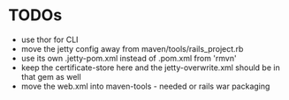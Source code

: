 # TODOs #

* use thor for CLI
* move the jetty config away from maven/tools/rails_project.rb
* use its own .jetty-pom.xml instead of .pom.xml from 'rmvn'
* keep the certificate-store here and the jetty-overwrite.xml should be in that gem as well
* move the web.xml into maven-tools - needed or rails war packaging
